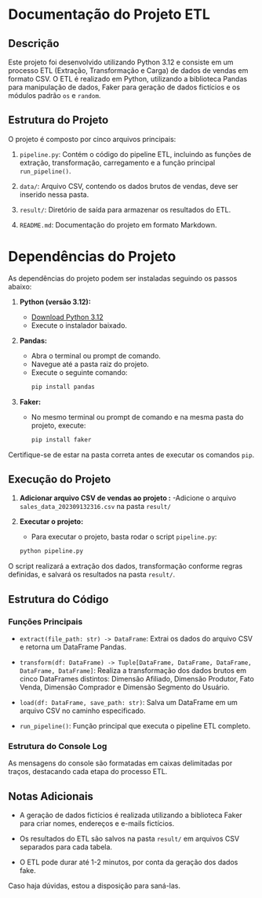 # Documentação do Projeto ETL

## Descrição
Este projeto foi desenvolvido utilizando Python 3.12 e consiste em um processo ETL (Extração, Transformação e Carga) de dados de vendas em formato CSV. O ETL é realizado em Python, utilizando a biblioteca Pandas para manipulação de dados, Faker para geração de dados fictícios e os módulos padrão `os` e `random`.

## Estrutura do Projeto
O projeto é composto por cinco arquivos principais:

1. `pipeline.py`: Contém o código do pipeline ETL, incluindo as funções de extração, transformação, carregamento e a função principal `run_pipeline()`.

2. `data/`: Arquivo CSV, contendo os dados brutos de vendas, deve ser inserido nessa pasta.

3. `result/`: Diretório de saída para armazenar os resultados do ETL.

4. `README.md`: Documentação do projeto em formato Markdown.

# Dependências do Projeto

As dependências do projeto podem ser instaladas seguindo os passos abaixo:

1. **Python (versão 3.12):**
   - [Download Python 3.12](https://www.python.org/downloads/release/python-312/)
   - Execute o instalador baixado.

2. **Pandas:**
   - Abra o terminal ou prompt de comando.
   - Navegue até a pasta raiz do projeto.
   - Execute o seguinte comando:
     ```bash
     pip install pandas
     ```

3. **Faker:**
   - No mesmo terminal ou prompt de comando e na mesma pasta do projeto, execute:
     ```bash
     pip install faker
     ```

Certifique-se de estar na pasta correta antes de executar os comandos `pip`.

## Execução do Projeto

1. **Adicionar arquivo CSV de vendas ao projeto :**
    -Adicione o arquivo `sales_data_202309132316.csv` na pasta `result/`

2. **Executar o projeto:**

    - Para executar o projeto, basta rodar o script `pipeline.py`:
    ```bash
    python pipeline.py
    ```
O script realizará a extração dos dados, transformação conforme regras definidas, e salvará os resultados na pasta `result/`.

## Estrutura do Código
### Funções Principais
- `extract(file_path: str) -> DataFrame`: Extrai os dados do arquivo CSV e retorna um DataFrame Pandas.

- `transform(df: DataFrame) -> Tuple[DataFrame, DataFrame, DataFrame, DataFrame, DataFrame]`: Realiza a transformação dos dados brutos em cinco DataFrames distintos: Dimensão Afiliado, Dimensão Produtor, Fato Venda, Dimensão Comprador e Dimensão Segmento do Usuário.

- `load(df: DataFrame, save_path: str)`: Salva um DataFrame em um arquivo CSV no caminho especificado.

- `run_pipeline()`: Função principal que executa o pipeline ETL completo.

### Estrutura do Console Log
As mensagens do console são formatadas em caixas delimitadas por traços, destacando cada etapa do processo ETL.

## Notas Adicionais
- A geração de dados fictícios é realizada utilizando a biblioteca Faker para criar nomes, endereços e e-mails fictícios.

- Os resultados do ETL são salvos na pasta `result/` em arquivos CSV separados para cada tabela.

- O ETL pode durar até 1-2 minutos, por conta da geração dos dados fake.

Caso haja dúvidas, estou a disposição para saná-las.